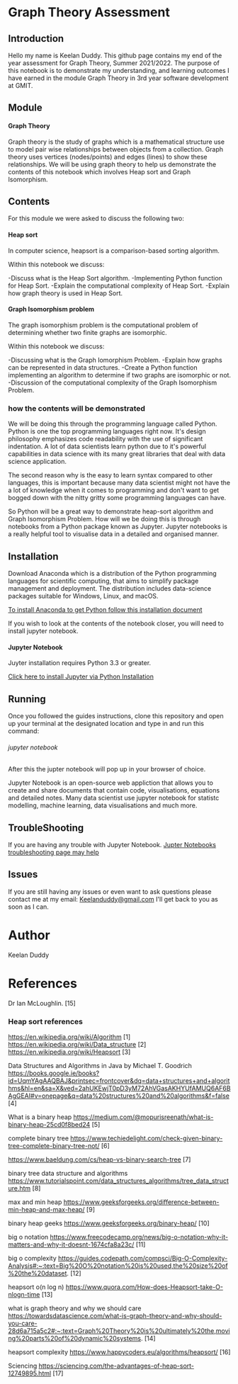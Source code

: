 # Graph Theory Assessment

## Introduction
Hello my name is Keelan Duddy. This github page contains my end of the year assessment for Graph Theory, Summer 2021/2022. The purpose of this notebook is to demonstrate my understanding, and learning outcomes I have earned in the module Graph Theory in 3rd year software development at GMIT. 

## Module

#### Graph Theory

Graph theory is the study of graphs which is a mathematical structure use to model pair wise relationships between objects from a collection. Graph theory uses vertices (nodes/points) and edges (lines) to show these relationships. We will be using graph theory to help us demonstrate the contents of this notebook which involves Heap sort and Graph Isomorphism.

## Contents 

For this module we were asked to discuss the following two:

#### Heap sort
In computer science, heapsort is a comparison-based sorting algorithm.
 
 Within this notebook we discuss:
 
 -Discuss what is the Heap Sort algorithm.
 -Implementing Python function for Heap Sort.
 -Explain the computational complexity of Heap Sort.
 -Explain how graph theory is used in Heap Sort.
 
#### Graph Isomorphism problem
The graph isomorphism problem is the computational problem of determining whether two finite graphs are isomorphic.
 
  Within this notebook we discuss:

 -Discussing what is the Graph Iomorphism Problem.
 -Explain how graphs can be represented in data structures.
 -Create a Python function implementing an algorithm to determine if two graphs are isomorphic or not.
 -Discussion of the computational complexity of the Graph Isomorphism Problem.

 
### how the contents will be demonstrated

We will be doing this through the programming language called Python. Python is one the top programming languages right now. It's design philosophy emphasizes code readability with the use of significant indentation. A lot of data scientists learn python due to it's powerful capabilities in data science with its many great libraries that deal with data science application. 

The second reason why is the easy to learn syntax compared to other languages, this is important because many data scientist might not have the a lot of knowledge when it comes to programming and don't want to get bogged down with the nitty gritty some programming languages can have.

So Python will be a great way to demonstrate heap-sort algorithm and Graph Isomorphism Problem. How will we be doing this is through notebooks from a Python package known as Jupyter. Jupyter notebooks is a really helpful tool to visualise data in a detailed and organised manner.

## Installation

Download Anaconda which is a distribution of the Python programming languages for scientific computing, that aims to simplify package management and deployment. The distribution includes data-science packages suitable for Windows, Linux, and macOS.

[To install Anaconda to get Python follow this installation document](https://docs.anaconda.com/anaconda/install/index.html)

If you wish to look at the contents of the notebook closer, you will need to install jupyter notebook. 

#### Jupyter Notebook

Juyter installation requires Python 3.3 or greater.

[Click here to install Jupyter via Python Installation](https://test-jupyter.readthedocs.io/en/rtd-theme/install.html#:~:text=Prerequisite%3A%20Jupyter%20installation%20requires%20Python,package%20manager%2C%20or%20using%20Anaconda.)

## Running
Once you followed the guides instructions, clone this repository and open up your terminal at the designated location and type in and run this command:

###### jupyter notebook

After this the jupter notebook will pop up in your browser of choice.

Jupyter Notebook is an open-source web appliction that allows you to create and share documents that contain code, visualisations, equations and detailed notes. Many data scientist use jupyter notebook for statistc modelling, machine learning, data visualisations and much more.

## TroubleShooting
If you are having any trouble with Jupyter Notebook. [Jupter Notebooks troubleshooting page may help](https://jupyter-notebook.readthedocs.io/en/stable/troubleshooting.html)

## Issues
If you are still having any issues or even want to ask questions please contact me at my email: Keelanduddy@gmail.com
I'll get back to you as soon as I can.

# Author

Keelan Duddy

# References
Dr Ian McLoughlin. [15]

### Heap sort references

https://en.wikipedia.org/wiki/Algorithm [1]
https://en.wikipedia.org/wiki/Data_structure [2]
https://en.wikipedia.org/wiki/Heapsort [3]

Data Structures and Algorithms in Java by Michael T. Goodrich https://books.google.ie/books?id=UqmYAgAAQBAJ&printsec=frontcover&dq=data+structures+and+algorithms&hl=en&sa=X&ved=2ahUKEwjT0pD3yM72AhVGasAKHYUfAMUQ6AF6BAgGEAI#v=onepage&q=data%20structures%20and%20algorithms&f=false [4]

What is a binary heap https://medium.com/@mopurisreenath/what-is-binary-heap-25cd0f8bed24 [5]

complete binary tree https://www.techiedelight.com/check-given-binary-tree-complete-binary-tree-not/ [6]

https://www.baeldung.com/cs/heap-vs-binary-search-tree [7]

binary tree data structure and algorithms https://www.tutorialspoint.com/data_structures_algorithms/tree_data_structure.htm [8]

max and min heap https://www.geeksforgeeks.org/difference-between-min-heap-and-max-heap/ [9]

binary heap geeks https://www.geeksforgeeks.org/binary-heap/ [10]

big o notation https://www.freecodecamp.org/news/big-o-notation-why-it-matters-and-why-it-doesnt-1674cfa8a23c/ [11]

big o complexity https://guides.codepath.com/compsci/Big-O-Complexity-Analysis#:~:text=Big%20O%20notation%20is%20used,the%20size%20of%20the%20dataset. [12]

heapsort o(n log n) https://www.quora.com/How-does-Heapsort-take-O-nlogn-time [13]

what is graph theory and why we should care https://towardsdatascience.com/what-is-graph-theory-and-why-should-you-care-28d6a715a5c2#:~:text=Graph%20Theory%20is%20ultimately%20the,moving%20parts%20of%20dynamic%20systems. [14]

heapsort complexity https://www.happycoders.eu/algorithms/heapsort/ [16]

Sciencing https://sciencing.com/the-advantages-of-heap-sort-12749895.html [17]
